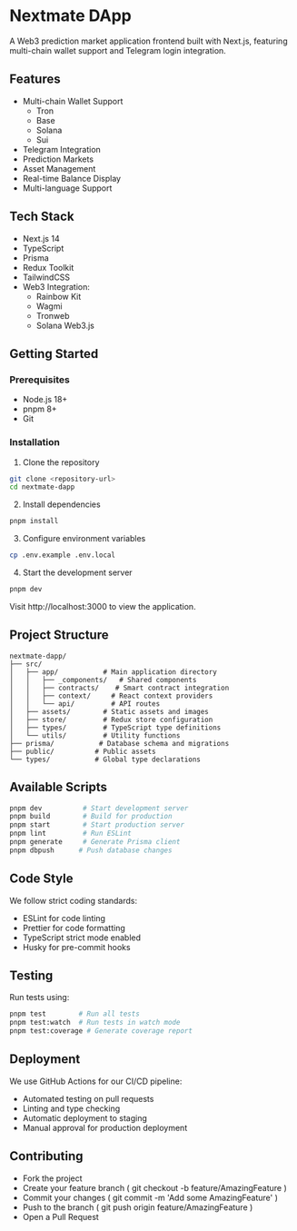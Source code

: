 # Nextmate DApp

A Web3 prediction market application frontend built with Next.js, featuring multi-chain wallet support and Telegram login integration.

## Features

- Multi-chain Wallet Support
  - Tron
  - Base
  - Solana
  - Sui
- Telegram Integration
- Prediction Markets
- Asset Management
- Real-time Balance Display
- Multi-language Support

## Tech Stack

- Next.js 14
- TypeScript
- Prisma
- Redux Toolkit
- TailwindCSS
- Web3 Integration:
  - Rainbow Kit
  - Wagmi
  - Tronweb
  - Solana Web3.js

## Getting Started

### Prerequisites

- Node.js 18+
- pnpm 8+
- Git

### Installation

1. Clone the repository
```bash
git clone <repository-url>
cd nextmate-dapp
```

2. Install dependencies
```bash
pnpm install
```

3. Configure environment variables
```bash
cp .env.example .env.local
```

4. Start the development server
```bash
pnpm dev
```

Visit http://localhost:3000 to view the application.

## Project Structure
```
nextmate-dapp/
├── src/
│   ├── app/           # Main application directory
│   │   ├── _components/   # Shared components
│   │   ├── contracts/    # Smart contract integration
│   │   ├── context/     # React context providers
│   │   └── api/         # API routes
│   ├── assets/        # Static assets and images
│   ├── store/         # Redux store configuration
│   ├── types/         # TypeScript type definitions
│   └── utils/         # Utility functions
├── prisma/           # Database schema and migrations
├── public/          # Public assets
└── types/           # Global type declarations
```

## Available Scripts
```bash
pnpm dev          # Start development server
pnpm build        # Build for production
pnpm start        # Start production server
pnpm lint         # Run ESLint
pnpm generate     # Generate Prisma client
pnpm dbpush      # Push database changes
```

## Code Style
We follow strict coding standards:
- ESLint for code linting
- Prettier for code formatting
- TypeScript strict mode enabled
- Husky for pre-commit hooks

## Testing
Run tests using:
```bash
pnpm test        # Run all tests
pnpm test:watch  # Run tests in watch mode
pnpm test:coverage # Generate coverage report
```

## Deployment
We use GitHub Actions for our CI/CD pipeline:
- Automated testing on pull requests
- Linting and type checking
- Automatic deployment to staging
- Manual approval for production deployment

## Contributing
- Fork the project
- Create your feature branch ( git checkout -b feature/AmazingFeature )
- Commit your changes ( git commit -m 'Add some AmazingFeature' )
- Push to the branch ( git push origin feature/AmazingFeature )
- Open a Pull Request
